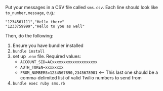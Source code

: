 Put your messages in a CSV file called `sms.csv`. Each line should look like `to_number,message`, e.g.:
```
"1234561111","Hello there"
"1233759999","Hello to you as well"
```

Then, do the following:

1. Ensure you have bundler installed
1. `bundle install`
1. set up `.env` file. Required values:
    * `ACCOUNT_SID=ACxxxxxxxxxxxxxxxxxxxx`
    * `AUTH_TOKEN=xxxxxxxx`
    * `FROM_NUMBERS=1234567890,2345678901`
       <-- This last one should be a comma-delimited list of valid Twilio numbers to send from
1. `bundle exec ruby sms.rb`